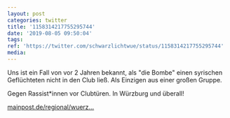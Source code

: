 ```yaml
---
layout: post
categories: twitter
title: '1158314217755295744'
date: '2019-08-05 09:50:04'
tags: 
ref: 'https://twitter.com/schwarzlichtwue/status/1158314217755295744'
media:
---
```

Uns ist ein Fall von vor 2 Jahren bekannt, als "die Bombe" einen syrischen Geflüchteten nicht in den Club ließ. Als Einzigen aus einer großen Gruppe.



Gegen Rassist\*innen vor Clubtüren. In Würzburg und überall!

[mainpost.de/regional/wuerz…](https://www.mainpost.de/regional/wuerzburg/Hat-ein-Wuerzburger-Club-zwei-Dunkelhaeutige-abgewiesen;art735,10288850) 

